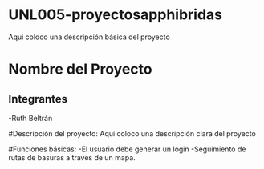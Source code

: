 # UNL005-proyectosapphibridas
Aqui coloco una descripción básica del proyecto
# Nombre del Proyecto
## Integrantes
-Ruth Beltrán

#Descripción del proyecto:
Aquí coloco una descripción clara del proyecto

#Funciones básicas:
-El usuario debe generar un login
-Seguimiento de rutas de basuras a traves de un mapa.
